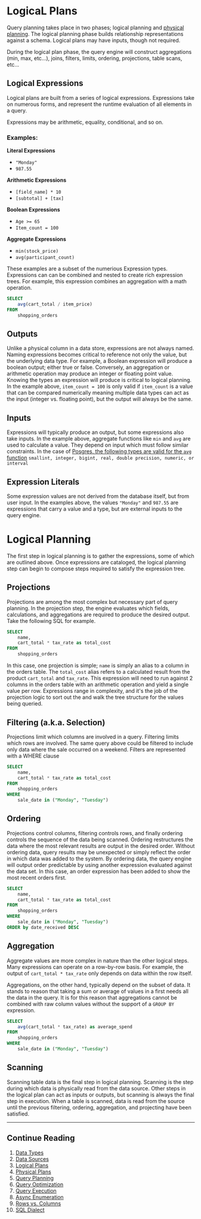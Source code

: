 # LogicaL Plans

Query planning takes place in two phases; logical planning and [physical planning](physical-plans.md).  The logical planning phase builds relationship representations against a schema.  Logical plans may have inputs, though not required.

During the logical plan phase, the query engine will construct aggregations (min, max, etc...), joins, filters, limits, ordering, projections, table scans, etc...

## Logical Expressions
Logical plans are built from a series of logical expressions.  Expressions take on numerous forms, and represent the runtime evaluation of all elements in a query.  

Expressions may be arithmetic, equality, conditional, and so on.

### Examples:
**Literal Expressions**
-  `"Monday"`
-  `987.55`

**Arithmetic Expressions**
-  `[field_name] * 10`
-  `[subtotal] + [tax]`

**Boolean Expressions**
-  `Age >= 65`
- `Item_count = 100`

**Aggregate Expressions**
-  `min(stock_price)`
-  `avg(participant_count)`

These examples are a subset of the numerious Expression types.  Expressions can can be combined and nested to create rich expression trees.  For example, this expression combines an aggregation with a math operation.

```sql
SELECT
    avg(cart_total / item_price)
FROM 
    shopping_orders
```

## Outputs
Unlike a physical column in a data store, expressions are not always named.  Naming expressions becomes critical to reference not only the value, but the underlying data type.  For example, a Boolean expression will produce a boolean output; either true or false.  Conversely, an aggregation or arithmetic operation may produce an integer or floating point value.  Knowing the types an expression will produce is critical to logical planning.  In the example above, `item_count = 100` is only valid if `item_count` is a value that can be compared numerically meaning multiple data types can act as the input (integer vs. floating point), but the output will always be the same.

## Inputs
Expressions will typically produce an output, but some expressions also take inputs.  In the example above, aggregate functions like `min` and `avg` are used to calculate a value.  They depend on input which must follow similar constraints.  In the case of [Posgres, the following types are valid for the `avg` function](https://www.postgresql.org/docs/17/functions-aggregate.html)
`smallint, integer, bigint, real, double precision, numeric, or interval`

## Expression Literals
Some expression values are not derived from the database itself, but from user input.  In the examples above, the values `"Monday"` and `987.55` are expressions that carry a value and a type, but are external inputs to the query engine.


# Logical Planning
The first step in logical planning is to gather the expressions, some of which are outlined above.  Once expressions are cataloged, the logical planning step can begin to compose steps required to satisfy the expression tree.

## Projections
Projections are among the most complex but necessary part of query planning.  In the projection step, the engine evaluates which fields, calculations, and aggregations are required to produce the desired output.  Take the following SQL for example.

```sql
SELECT
    name, 
    cart_total * tax_rate as total_cost
FROM 
    shopping_orders
```

In this case, one projection is simple; `name` is simply an alias to a column in the orders table.  The `total_cost` alias refers to a calculated result from the product `cart_total` and `tax_rate`.  This expression will need to run against 2 columns in the orders table with an arithmetic operation and yield a single value per row.  Expressions range in complexity, and it's the job of the projection logic to sort out the and walk the tree structure for the values being queried.

## Filtering (a.k.a. Selection)
Projections limit which columns are involved in a query.  Filtering limits which rows are involved.  The same query above could be filtered to include only data where the sale occurred on a weekend.  Filters are represented with a WHERE clause

```sql
SELECT
    name, 
    cart_total * tax_rate as total_cost 
FROM 
    shopping_orders
WHERE 
    sale_date in ("Monday", "Tuesday")
```

## Ordering
Projections control columns, filtering controls rows, and finally ordering controls the sequence of the data being scanned.  Ordering restructures the data where the most relevant results are output in the desired order.  Without ordering data, query results may be unexpected or simply reflect the order in which data was added to the system.  By ordering data, the query engine will output order predictable by using another expression evaluated against the data set.  In this case, an order expression has been added to show the most recent orders first.

```sql
SELECT 
    name, 
    cart_total * tax_rate as total_cost 
FROM 
    shopping_orders
WHERE 
    sale_date in ("Monday", "Tuesday")
ORDER by date_received DESC
```

## Aggregation
Aggregate values are more complex in nature than the other logical steps.  Many expressions can operate on a row-by-row basis.  For example, the output of `cart_total * tax_rate` only depends on data within the row itself.

Aggregations, on the other hand, typically depend on the subset of data.  It stands to reason that taking a sum or average of values in a first needs all the data in the query.  It is for this reason that aggregations cannot be combined with raw column values without the support of a `GROUP BY` expression.  

```sql
SELECT 
    avg(cart_total * tax_rate) as average_spend
FROM 
    shopping_orders
WHERE 
    sale_date in ("Monday", "Tuesday")
```

## Scanning
Scanning table data is the final step in logical planning.  Scanning is the step during which data is physically read from the data source.  Other steps in the logical plan can act as inputs or outputs, but scanning is always the final step in execution.  When a table is scanned, data is read from the source until the previous filtering, ordering, aggregation, and projecting have been satisfied.

---

## Continue Reading

1.   [Data Types](data-types.md)
2.   [Data Sources](data-sources.md)
3.   [Logical Plans](logical-plans.md)
4.   [Physical Plans](physical-plans.md)
5.   [Query Planning](query-planning.md)
6.   [Query Optimization](query-optimization.md)
7.   [Query Execution](query-execution.md)
8.   [Async Enumeration](async-execution.md)
9.   [Rows vs. Columns](rows-and-columns.md)
10.  [SQL Dialect](sql-dialect.md)